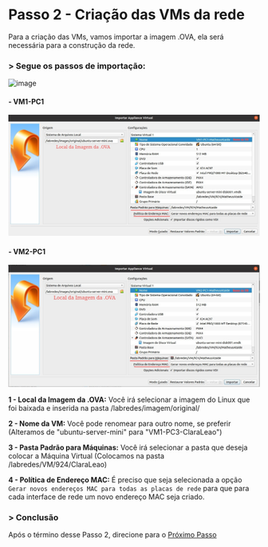 # Passo 2 - Criação das VMs da rede

Para a criação das VMs, vamos importar a imagem .OVA, ela será necessária para a construção da rede.


### > Segue os passos de importação:

![image](https://user-images.githubusercontent.com/86027160/183978615-8366e422-6321-4bcb-b040-48e634fb4740.png)

#### - VM1-PC1

<img src="/Projeto/Figuras/PC1/Passo2/VM1-PC1.jpeg" title="VM1-PC1-Criação das VMs da Rede" width="1000" />

#### - VM2-PC1
<img src="/Projeto/Figuras/PC1/Passo2/VM2-PC1.jpeg" title="VM2-PC1-Criação das VMs da Rede" width="1000" />


**1 - Local da Imagem da .OVA:** Você irá selecionar a imagem do Linux que foi baixada e inserida na pasta /labredes/imagem/original/

**2 - Nome da VM:** Você pode renomear para outro nome, se preferir (Alteramos de "ubuntu-server-mini" para "VM1-PC3-ClaraLeao")

**3 - Pasta Padrão para Máquinas:** Você irá selecionar a pasta que deseja colocar a Máquina Virtual (Colocamos na pasta /labredes/VM/924/ClaraLeao)

**4 - Política de Endereço MAC:** É preciso que seja selecionada a opção `Gerar novos endereços MAC para todas as placas de rede` para que para cada interface de rede um novo endereço MAC seja criado. 

### > Conclusão
Após o término desse Passo 2, direcione para o [Próximo Passo](https://github.com/Josival/TrabalhoRedes/blob/main/Projeto/PC's/PC1/Passo3.md)
